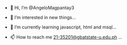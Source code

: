 - 👋 Hi, I’m @AngeloMagpantay3
- 👀 I’m interested in new things...
- 🌱 I’m currently learning javascript, html and msql...

- 📫 How to reach me 21-35201@gbatstate-u.edu.ph ...

<!---
AngeloMagpantay3/AngeloMagpantay3 is a ✨ special ✨ repository because its `README.md` (this file) appears on your GitHub profile.
You can click the Preview link to take a look at your changes.
--->
